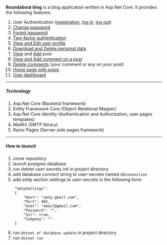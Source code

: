 ﻿**Roundabout blog** is a blog application written in Asp.Net Core. It provides the following features:
1. User Authentication ([registration](https://github.com/bi-te/RoundaboutBlog/blob/master/images/register.jpg), [log in](https://github.com/bi-te/RoundaboutBlog/blob/master/images/login.jpg), [log out](https://github.com/bi-te/RoundaboutBlog/blob/master/images/logout.jpg))
2. [Change password](https://github.com/bi-te/RoundaboutBlog/blob/master/images/password.jpg)
3. [Forgot password](https://github.com/bi-te/RoundaboutBlog/blob/master/images/forgot_password.jpg)
4. [Two-factor authentication](https://github.com/bi-te/RoundaboutBlog/blob/master/images/2fa.jpg)
5. [View and Edit user profile](https://github.com/bi-te/RoundaboutBlog/blob/master/images/profile.jpg)
6. [Download and Delete personal data](https://github.com/bi-te/RoundaboutBlog/blob/master/images/personal_data.jpg)
7. [View](https://github.com/bi-te/RoundaboutBlog/blob/master/images/view_post_comment.jpg) and [Add](https://github.com/bi-te/RoundaboutBlog/blob/master/images/add_post.jpg) post
8. [View and Add comment on a post](https://github.com/bi-te/RoundaboutBlog/blob/master/images/view_post_comment.jpg)
9. [Delete comments](https://github.com/bi-te/RoundaboutBlog/blob/master/images/delete_comment.jpg) (your comment or any on your post)
10. [Home page with posts](https://github.com/bi-te/RoundaboutBlog/blob/master/images/view_posts.jpg)
11. [User dashboard](https://github.com/bi-te/RoundaboutBlog/blob/master/images/dashboard.jpg)

---
##### **Technology**
1. Asp.Net Core (Backend framework)
2. Entity Framework Core (Object-Relational Mapper)
3. Asp.Net Core Identity (Authentication and Authorization, user pages templates)
4. MailKit (SMTP library)
5. Razor Pages (Server-side pages framework)

---
##### **How to launch**
1. clone repository
2. launch postgres database
3. run dotnet user-secrets init in project directory
4. add database connect string to user-secrets named `dbConnection`
5. add smtp section settings to user-secrets in the following form:
```
	"SmtpSettings":   
	{  
		"Host": "smtp.gmail.com",  
		"Port": 465,  
		"User": "email@gmail.com",  
		"Password": "",  
		"Ssl": true,  
		"Company": ""  
	}
```
6. run `dotnet ef database update` in project directory
7. run `dotnet run`

